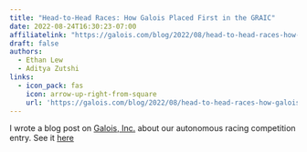 ```yaml
---
title: "Head-to-Head Races: How Galois Placed First in the GRAIC"
date: 2022-08-24T16:30:23-07:00
affiliatelink: "https://galois.com/blog/2022/08/head-to-head-races-how-galois-placed-first-in-the-graic/"
draft: false
authors:
  - Ethan Lew 
  - Aditya Zutshi
links:
  - icon_pack: fas
    icon: arrow-up-right-from-square
    url: 'https://galois.com/blog/2022/08/head-to-head-races-how-galois-placed-first-in-the-graic/'
---
```

I wrote a blog post on [Galois, Inc.](http://www.galois.com) about our autonomous racing competition entry. See it [here](https://galois.com/blog/2022/08/head-to-head-races-how-galois-placed-first-in-the-graic/)
